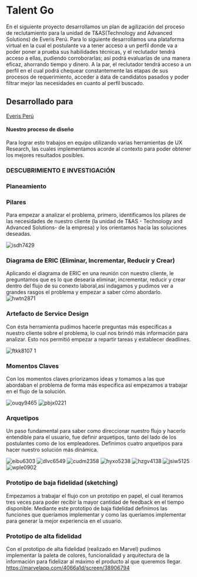 # Talent Go

En el siguiente proyecto desarrollamos un plan de agilización del proceso de reclutamiento para la unidad de T&AS(Technology and Advanced Solutions) de Everis Perú. 
Para lo siguiente desarrollamos una plataforma virtual en la cual el postulante va a tener acceso a un perfil donde va a poder poner a prueba sus habilidades técnicas, y el reclutador tendrá acceso a ellas, pudiendo corroborarlas; así podrá evaluarlas de una manera eficaz, ahorrando tiempo y dinero. A la par, el reclutador tendrá acceso a un perfil en el cual podrá chequear constantemente las etapas de sus procesos de requerimiento, acceder a data de candidatos pasados y poder filtrar mejor las necesidades en cuanto al perfil buscado.


## Desarrollado para
[Everis Perú](https://www.everis.com/peru/es/home-peru)



#### Nuestro proceso de diseño
Para lograr esto trabajos en equipo utilizando varias herramientas de UX Research, las cuales implementamos acorde al contexto para poder obtener los mejores resultados posibles.
### DESCUBRIMIENTO E INVESTIGACIÓN

### Planeamiento

### Pilares
Para empezar a analizar el problema, primero, identificamos los pilares de las necesidades de nuestro cliente 
(la unidad de T&AS - Technology and Advanced Solutions- de la empresa) y los orientamos hacía las soluciones deseadas.

![isdh7429](https://user-images.githubusercontent.com/32309909/36592729-f71e504c-1864-11e8-956b-20e8002fc3a7.JPG)

### Diagrama de ERIC (Eliminar, Incrementar, Reducir y Crear)
Aplicando el diagrama de ERIC en una reunión con nuestro cliente, le preguntamos que es 
lo que desearía eliminar, incrementar, reducir y crear dentro del flujo de su conexto laboral,así indagamos 
y pudimos ver a grandes rasgos el problema y empezar a saber cómo abordarlo.
![hwtn2871](https://user-images.githubusercontent.com/32309909/36591720-e4c633f0-1860-11e8-9350-15b59e79d970.JPG)

### Artefacto de Service Design
Con ésta herramienta pudimos hacerle preguntas más específicas a nuestro cliente sobre el problema, lo cual nos brindó más información para analizar. Esto nos permitió empezar a repartir tareas y establecer deadlines.

![ftkk8107 1](https://user-images.githubusercontent.com/32309909/36598153-39b06fb2-1879-11e8-9ef7-23373e36605f.JPG)

### Momentos Claves

Con los momentos claves priorizamos ideas y tomamos a las que abordaban el problema de forma más especifica así empezamos a trabajar en el flujo de la solución.  

![ouqy9465](https://user-images.githubusercontent.com/32309909/36596894-42e036f2-1875-11e8-95be-fb761a7289d5.JPG)
![pbjx0221](https://user-images.githubusercontent.com/32309909/36596911-542cea7c-1875-11e8-8a2f-f7325e32bbcf.JPG)

### Arquetipos

Un paso fundamental para saber como direccionar nuestro flujo y hacerlo entendible para el usuario, fue definir arquetipos, tanto del lado de los postulantes como de los empleadores. Definimos cuatro arquetipos para hacer nuestro solución más dinámica.

![eibu6303](https://user-images.githubusercontent.com/32309909/36599839-9c4f0188-187e-11e8-89fc-e48b689168a3.JPG)
![dlvc6549](https://user-images.githubusercontent.com/32309909/36599863-b66e1f18-187e-11e8-810b-832744e11cad.JPG)
![cudm2358](https://user-images.githubusercontent.com/32309909/36599870-bb93ea68-187e-11e8-8b12-ae6b23851995.JPG)
![hyxo5238](https://user-images.githubusercontent.com/32309909/36599912-d45e1a3c-187e-11e8-8da1-01eea8131333.JPG)
![hzgv4138](https://user-images.githubusercontent.com/32309909/36599913-d48edf6e-187e-11e8-8ab0-5b8566cc1ab6.JPG)
![jsiw5125](https://user-images.githubusercontent.com/32309909/36599931-dfa22366-187e-11e8-9d04-4a91e3ecbfc5.JPG)
![wple0902](https://user-images.githubusercontent.com/32309909/36599954-f3e1b044-187e-11e8-9916-9b9aee178ed4.JPG)

### Prototipo de baja fidelidad (sketching)

Empezamos a trabajar el flujo con un prototipo en papel, el cual iteramos tres veces para poder recibir la mayor cantidad de feedback en el tiempo disponible. Mediante este prototipo de baja fidelidad definimos las funciones que queríamos implementar y como las queríamos implementar para generar la mejor experiencia en el usuario.

### Prototipo de alta fidelidad 

Con el prototipo de alta fidelidad (realizado en Marvel) pudimos implementar la paleta de colores, funcionalidad y arquitectura de la información para fidelizar al máximo el producto al que queremos llegar.
https://marvelapp.com/4066a1d/screen/38906794



